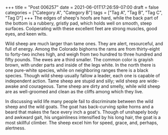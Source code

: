 +++
title = "Post 006257"
date = 2021-06-01T17:26:59-07:00
draft = false
categories = ["Category A", "Category B"]
tags = ["Tag A", "Tag B", "Tag C", "Tag D"]
+++
The edges of sheep's hoofs are hard, while the back part of the bottom is a rubbery, gristly pad, which holds well on smooth, steep surfaces. Coöperating with these excellent feet are strong muscles, good eyes, and keen wits.

Wild sheep are much larger than tame ones. They are alert, resourceful, and full of energy. Among the Colorado bighorns the rams are from thirty-eight to forty-two inches high, and weigh from two hundred to three hundred and fifty pounds. The ewes are a third smaller. The common color is grayish brown, with under parts and inside of the legs white. In the north there is one pure-white species, while on neighboring ranges there is a black species. Though wild sheep usually fallow a leader, each one is capable of independent action. Tame sheep are stupid and silly; wild sheep are wide-awake and courageous. Tame sheep are dirty and smelly, while wild sheep are as well-groomed and clean as the cliffs among which they live.

In discussing wild life many people fail to discriminate between the wild sheep and the wild goats. The goat has back-curving spike horns and a beard that makes the face every inch a goat's. Though of unshapely body and awkward gait, his ungainliness intensified by his long hair, the goat is a most skillful climber. The sheep excel him for speed, grace, and, perhaps, alertness.
